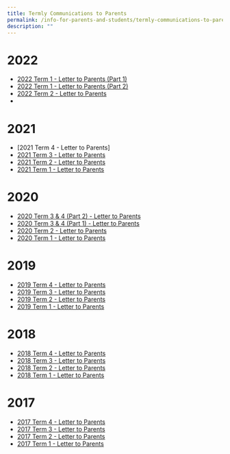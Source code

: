 ```yaml
---
title: Termly Communications to Parents
permalink: /info-for-parents-and-students/termly-communications-to-parents
description: ""
---
```

# 2022
* [2022 Term 1 - Letter to Parents (Part 1)](/files/2022%20Term%201%20Letter%20to%20Parents%20with%20Annex%20A%20and%20C%20Part%201.pdf)
* [2022 Term 1 - Letter to Parents (Part 2)](/files/2022%20Term%201%20Letter%20to%20Parents%20Part%202.pdf)
* [2022 Term 2 - Letter to Parents](/files/2022%20Term%202%20Letter%20to%20Parents.pdf)
* [](/files/2022%20Term%203%20Letter%20to%20Parents%20Part%201.pdf)

# 2021
* [2021 Term 4 - Letter to Parents]
* [2021 Term 3 - Letter to Parents](/files/2021%20Term%203%20comms%20to%20parents.pdf)
* [2021 Term 2 - Letter to Parents](/files/2021%20Term%202%20comms%20to%20parents%20Ps%20message%20on%20sch%20website.pdf)
* [2021 Term 1 - Letter to Parents](/files/2021%20Term%201%20comms%20to%20parents.pdf)

# 2020
* [2020 Term 3 & 4 (Part 2) - Letter to Parents](/files/Term%203%20comms%20to%20parents%202020%20part%202.pdf)
* [2020 Term 3 & 4 (Part 1) - Letter to Parents](/files/Mid-Term%203%20comms%20to%20parents%202020.pdf)
* [2020 Term 2 - Letter to Parents](/files/2020%20Term%202%20comms%20to%20parents.pdf)
* [2020 Term 1 - Letter to Parents](/files/2020%20Term%201%20comms%20to%20parents%20(big%20font).pdf)

# 2019
* [2019 Term 4 - Letter to Parents](/files/2019%20Term%204%20Comms%20to%20Parents%20(bigger%20font%20size).pdf)
* [2019 Term 3 - Letter to Parents](/files/2019%20Term%203%20Comms%20to%20Parents%20(final)%20(big%20font%20for%20sch%20website).pdf)
* [2019 Term 2 - Letter to Parents](/files/2019%20Term%202%20comms%20to%20parents.pdf)
* [2019 Term 1 - Letter to Parents](/files/2019%20Term%201%20comms%20to%20parents.pdf)

# 2018
* [2018 Term 4 - Letter to Parents](/files/2018%20Term%204%20Comms%20to%20Parents.pdf)
* [2018 Term 3 - Letter to Parents](/files/2018%20Term%203%20Comms%20to%20Parents%20(as%20of%2024%20May).pdf)
* [2018 Term 2 - Letter to Parents](/files/2018%20Term%202%20Comms%20to%20Parents%20(as%20of%2026%20Mar).pdf)
* [2018 Term 1 - Letter to Parents](/files/2018_Term%201%20Comms%20to%20Parents%20w%20Daily%20routine%20(as%20of%2024%20Jan).pdf)

# 2017
* [2017 Term 4 - Letter to Parents](/files/2017%20Term%204%20Comms%20to%20Parents.pdf)
* [2017 Term 3 - Letter to Parents](/files/2017%20Term%203_Comms%20to%20Parents1.pdf)
* [2017 Term 2 - Letter to Parents](/files/2017%20Term%202%20Comms%20to%20Parents.pdf)
* [2017 Term 1 - Letter to Parents](/files/2017%20Term%201%20Comms%20to%20Parents.pdf)
